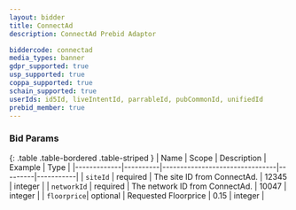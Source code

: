 ```yaml
---
layout: bidder
title: ConnectAd
description: ConnectAd Prebid Adaptor

biddercode: connectad
media_types: banner
gdpr_supported: true
usp_supported: true
coppa_supported: true
schain_supported: true
userIds: id5Id, liveIntentId, parrableId, pubCommonId, unifiedId
prebid_member: true
---
```



### Bid Params

{: .table .table-bordered .table-striped }
| Name        | Scope    | Description                    | Example | Type      |
|-------------|----------|--------------------------------|---------|-----------|
| `siteId`    | required | The site ID from ConnectAd.    | 12345   | integer   |
| `networkId` | required | The network ID from ConnectAd. | 10047   | integer   |
| `floorprice`| optional | Requested Floorprice           | 0.15    | integer   |
